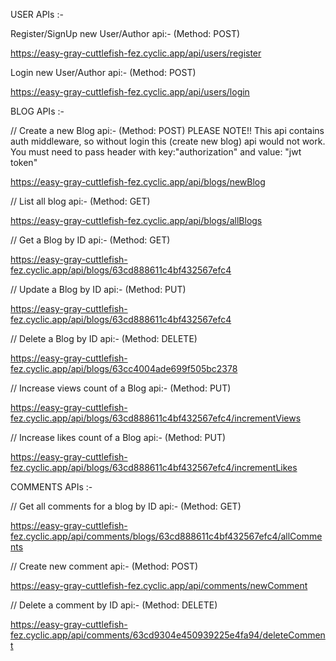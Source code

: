 USER APIs :-

Register/SignUp new User/Author api:- (Method: POST)

https://easy-gray-cuttlefish-fez.cyclic.app/api/users/register

Login new User/Author api:- (Method: POST)

https://easy-gray-cuttlefish-fez.cyclic.app/api/users/login

BLOG APIs :-

// Create a new Blog api:- (Method: POST)
PLEASE NOTE!! This api contains auth middleware, so without login this (create new blog) api would not work. You must need to pass header with key:"authorization" and value: "jwt token"

https://easy-gray-cuttlefish-fez.cyclic.app/api/blogs/newBlog

// List all blog api:- (Method: GET)

https://easy-gray-cuttlefish-fez.cyclic.app/api/blogs/allBlogs

// Get a Blog by ID api:- (Method: GET)

https://easy-gray-cuttlefish-fez.cyclic.app/api/blogs/63cd888611c4bf432567efc4

// Update a Blog by ID api:- (Method: PUT)

https://easy-gray-cuttlefish-fez.cyclic.app/api/blogs/63cd888611c4bf432567efc4

// Delete a Blog by ID api:- (Method: DELETE)

https://easy-gray-cuttlefish-fez.cyclic.app/api/blogs/63cc4004ade699f505bc2378

// Increase views count of a Blog api:- (Method: PUT)

https://easy-gray-cuttlefish-fez.cyclic.app/api/blogs/63cd888611c4bf432567efc4/incrementViews

// Increase likes count of a Blog api:- (Method: PUT)

https://easy-gray-cuttlefish-fez.cyclic.app/api/blogs/63cd888611c4bf432567efc4/incrementLikes

COMMENTS APIs :-

// Get all comments for a blog by ID api:- (Method: GET)

https://easy-gray-cuttlefish-fez.cyclic.app/api/comments/blogs/63cd888611c4bf432567efc4/allComments

// Create new comment api:- (Method: POST)

https://easy-gray-cuttlefish-fez.cyclic.app/api/comments/newComment

// Delete a comment by ID api:- (Method: DELETE)

https://easy-gray-cuttlefish-fez.cyclic.app/api/comments/63cd9304e450939225e4fa94/deleteComment
